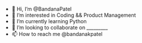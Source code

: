 - 👋 Hi, I’m @BandanaPatel
- 👀 I’m interested in Coding && Product Management
- 🌱 I’m currently learning Python
- 💞️ I’m looking to collaborate on _________
- 📫 How to reach me @bandanakpatel

<!---
BandanaPatel/BandanaPatel is a ✨ special ✨ repository because its `README.md` (this file) appears on your GitHub profile.
You can click the Preview link to take a look at your changes.
--->
